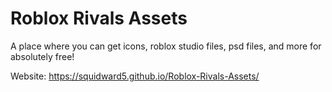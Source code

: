 # Roblox Rivals Assets

A place where you can get icons, roblox studio files, psd files, and more for absolutely free!

Website: https://squidward5.github.io/Roblox-Rivals-Assets/
